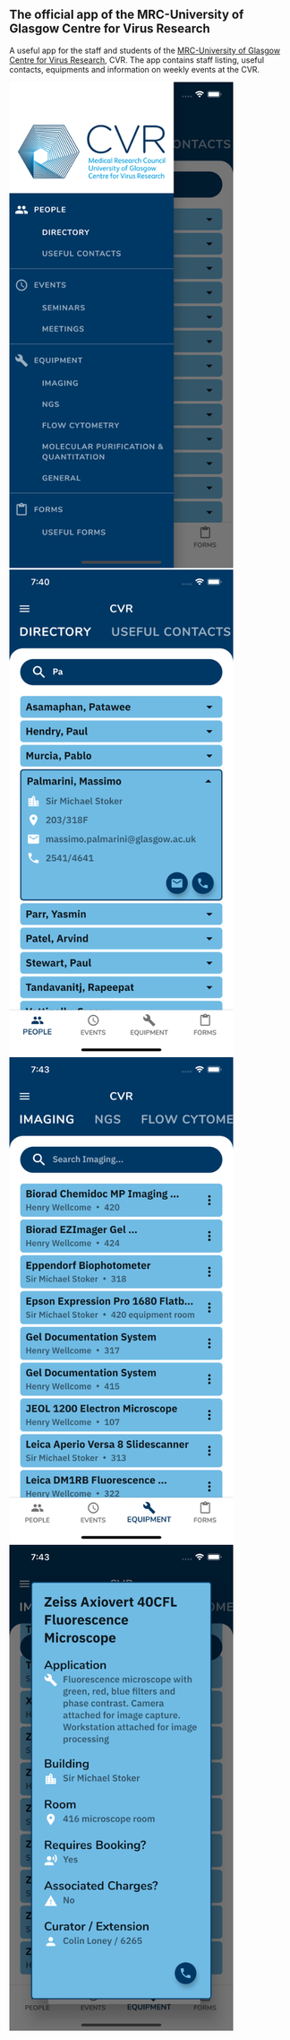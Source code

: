 ## The official app of the MRC-University of Glasgow Centre for Virus Research

A useful app for the staff and students of the [MRC-University of Glasgow Centre for Virus Research](https://www.gla.ac.uk/researchinstitutes/iii/cvr/), CVR. The app contains staff listing, useful contacts, equipments and information on weekly events at the CVR.

<img src="https://github.com/abpalmarini/CVR-App/blob/master/images/screenshots/1.png" width="400" height="867"> <img src="https://github.com/abpalmarini/CVR-App/blob/master/images/screenshots/2.png" width="400" height="867">
<img src="https://github.com/abpalmarini/CVR-App/blob/master/images/screenshots/3.png" width="400" height="867"> <img src="https://github.com/abpalmarini/CVR-App/blob/master/images/screenshots/4.png" width="400" height="867">


